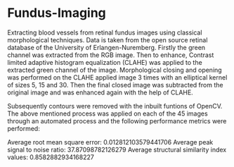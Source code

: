 # Fundus-Imaging
Extracting blood vessels from retinal fundus images using classical morphological techniques. 
Data is taken from the open source retinal database of the University of Erlangen-Nuremberg. Firstly the green channel was extracted from the RGB image. Then to enhance, Contrast limited adaptive histogram equalization (CLAHE) was applied to the extracted green channel of the image. 
Morphological closing and opening was performed on the CLAHE applied image 3 times with an elliptical kernel of sizes 5, 15 and 30. Then the final closed image was subtracted from the original image and was enhanced again with the help of CLAHE.

Subsequently contours were removed with the inbuilt funtions of OpenCV. 
The above mentioned process was applied on each of the 45 images through an automated process and the following performance metrics were performed:

Average root mean square error: 0.012812103579441706
Average peak signal to noise ratio: 37.87098782126279
Average structural similarity index values: 0.8582882934168227
